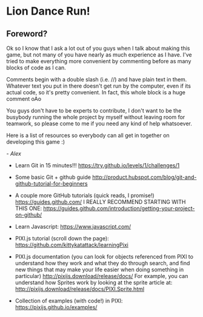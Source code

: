 # Lion Dance Run!

## Foreword?

Ok so I know that I ask a lot out of you guys when I talk about making this
game, but not many of you have nearly as much experience as I have.
I've tried to make everything more convenient by commenting before as many
blocks of code as I can.

Comments begin with a double slash (i.e. //) and have plain text in them.
Whatever text you put in there doesn't get run by the computer, even if its
actual code, so it's pretty convenient. In fact, this whole block is a huge
comment oAo

You guys don't have to be experts to contribute, I don't want to be the
busybody running the whole project by myself without leaving room for
teamwork, so please come to me if you need any kind of help whatsoever.


Here is a list of resources so everybody can all get in together on developing
this game :)

  _\- Alex_


- Learn Git in 15 minutes!!!
  https://try.github.io/levels/1/challenges/1

- Some basic Git + github guide
  http://product.hubspot.com/blog/git-and-github-tutorial-for-beginners

- A couple more GitHub tutorials (quick reads, I promise!)
    https://guides.github.com/
    I REALLY RECOMMEND STARTING WITH THIS ONE:
    https://guides.github.com/introduction/getting-your-project-on-github/

- Learn Javascript:
  https://www.javascript.com/

- PIXI.js tutorial (scroll down the page):
  https://github.com/kittykatattack/learningPixi

- PIXI.js documentation (you can look for objects referenced from PIXI to
  understand how they work and what they do through search, and find new things
  that may make your life easier when doing something in particular)
  http://pixijs.download/release/docs/
  For example, you can understand how Sprites work by looking at the sprite
  article at: http://pixijs.download/release/docs/PIXI.Sprite.html

- Collection of examples (with code!) in PIXI:
  https://pixijs.github.io/examples/
